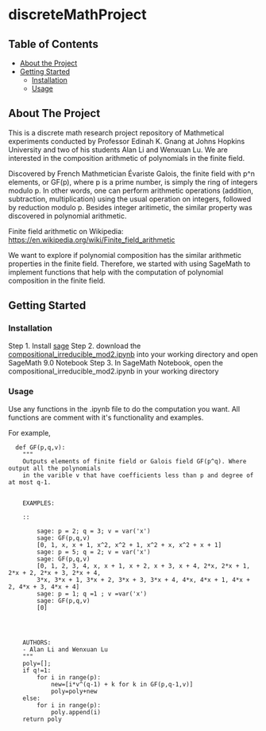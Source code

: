 # discreteMathProject 


<!-- TABLE OF CONTENTS -->
## Table of Contents

* [About the Project](#about-the-project)
* [Getting Started](#getting-started)
  * [Installation](#Installation)
  * [Usage](#Usage)

<!-- ABOUT THE PROJECT -->
## About The Project
This is a discrete math research project repository of Mathmetical experiments conducted by Professor Edinah K. Gnang at Johns Hopkins University and two of his students Alan Li and Wenxuan Lu. We are interested in the composition arithmetic of polynomials in the finite field. 

Discovered by French Mathmetician Évariste Galois, the finite field with p^n elements, or GF(p), where p is a prime number, is simply the ring of integers modulo p. In other words, one can perform arithmetic operations (addition, subtraction, multiplication) using the usual operation on integers, followed by reduction modulo p. Besides integer aritimetic, the similar property was discovered in polynomial arithmetic.

Finite field arithmetic on Wikipedia: https://en.wikipedia.org/wiki/Finite_field_arithmetic

We want to explore if polynomial composition has the similar arithmetic properties in the finite field. Therefore, we started with using SageMath to implement functions that help with the computation of polynomial composition in the finite field.

<!-- GETTING STARTED -->
## Getting Started

### Installation
Step 1. Install [sage](http://sagemath.org/)
Step 2. download the [compositional_irreducible_mod2.ipynb](https://github.com/gnang/HypermatrixAlgebraPackage/blob/master/Hypermatrix_Algebra_Package_code.sage) into your working directory and open SageMath 9.0 Notebook
Step 3. In SageMath Notebook, open the compositional_irreducible_mod2.ipynb in your working directory

### Usage

Use any functions in the .ipynb file to do the computation you want. All functions are comment with it's functionality and examples.

For example,
```Sage
  def GF(p,q,v):
    """
    Outputs elements of finite field or Galois field GF(p^q). Where output all the polynomials
    in the varible v that have coefficients less than p and degree of at most q-1.
    

    EXAMPLES:

    ::
        
        sage: p = 2; q = 3; v = var('x') 
        sage: GF(p,q,v)
        [0, 1, x, x + 1, x^2, x^2 + 1, x^2 + x, x^2 + x + 1]
        sage: p = 5; q = 2; v = var('x')
        sage: GF(p,q,v)
        [0, 1, 2, 3, 4, x, x + 1, x + 2, x + 3, x + 4, 2*x, 2*x + 1, 2*x + 2, 2*x + 3, 2*x + 4,
        3*x, 3*x + 1, 3*x + 2, 3*x + 3, 3*x + 4, 4*x, 4*x + 1, 4*x + 2, 4*x + 3, 4*x + 4]
        sage: p = 1; q =1 ; v =var('x')
        sage: GF(p,q,v)
        [0]

        


    AUTHORS:
    - Alan Li and Wenxuan Lu
    """
    poly=[];
    if q!=1:
        for i in range(p):
            new=[i*v^(q-1) + k for k in GF(p,q-1,v)]
            poly=poly+new
    else:
        for i in range(p):
            poly.append(i)
    return poly

```
